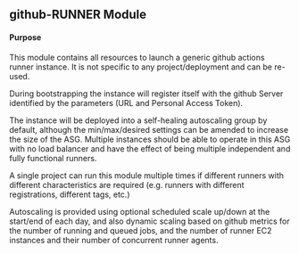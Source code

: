 ## github-RUNNER Module

#### Purpose
This module contains all resources to launch a generic github actions runner instance. It is not specific to any project/deployment and can be re-used.

During bootstrapping the instance will register itself with the github Server identified by the parameters (URL and Personal Access Token).

The instance will be deployed into a self-healing autoscaling group by default, although the min/max/desired settings can be amended to increase the size of the ASG. Multiple instances should be able to operate in this ASG with no load balancer and have the effect of being multiple independent and fully functional runners.

A single project can run this module multiple times if different runners with different characteristics are required (e.g. runners with different registrations, different tags, etc.)

Autoscaling is provided using optional scheduled scale up/down at the start/end of each day, and also dynamic scaling based on github metrics for the number of running and queued jobs, and the number of runner EC2 instances and their number of concurrent runner agents.

